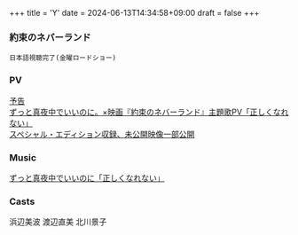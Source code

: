 +++
title = 'Y'
date = 2024-06-13T14:34:58+09:00
draft = false
+++

### 約束のネバーランド
```
日本語視聴完了(金曜ロードショー)
```
### PV
[予告](https://youtu.be/1oiXaPeXCbo)\
[ずっと真夜中でいいのに。×映画『約束のネバーランド』主題歌PV「正しくなれない」](https://youtu.be/b6lG3Xk2fU8)\
[スペシャル・エディション収録、未公開映像一部公開](https://youtu.be/kvW1M-qXs0Q)

### Music
[ずっと真夜中でいいのに「正しくなれない」](https://youtu.be/258qUAI7rck)

### Casts
浜辺美波
渡辺直美
北川景子